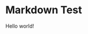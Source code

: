 <!-- Hello, this header has multiple lines. Here are the names of the ingredients in alphabetical order to make this very tasty smoothie recipe. Enjoy!
 - Apple
 - Banana
 - Peanut Butter
 - Strawberries
 - Oat Milk -->
# Markdown Test

Hello world!

